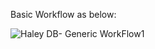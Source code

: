Basic Workflow as below:

![Haley DB- Generic WorkFlow1](https://github.com/user-attachments/assets/28af2ab5-0a97-4b01-b9ac-918f76f4a37c)
